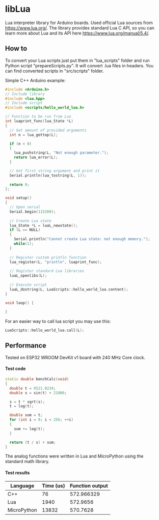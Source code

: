 # libLua
Lua interpreter library for Arduino boards. Used official Lua sources from https://www.lua.org/. The library provides standard Lua C API, so you can learn more about Lua and its API here https://www.lua.org/manual/5.4/.

## How to
To convert your Lua scripts just put them in "lua_scripts" folder and run Python script "prepareScripts.py". It will convert .lua files in headers. You can find converted scripts in "src/scripts" folder.

Simple C++ Arduino example:
```C++
#include <Arduino.h>
// Include library
#include <lua.hpp>
// Include script
#include <scripts/hello_world_lua.h>

// Function to be run from Lua
int luaprint_func(lua_State *L)
{
  // Get amount of provided arguments
  int n = lua_gettop(L);

  if (n < 0)
  {
    lua_pushstring(L, "Not enough parameter.");
    return lua_error(L);
  }

  // Get first string argument and print it
  Serial.println(lua_tostring(L, 1));
  
  return 0;
};

void setup()
{
  // Open serial
  Serial.begin(115200);
  
  // Create Lua state
  lua_State *L = luaL_newstate();
  if (L == NULL)
  {
    Serial.println("Cannot create Lua state: not enough memory.");
    while(1);
  }
  
  // Register custom println function
  lua_register(L, "println", luaprint_func);
  
  // Register standard Lua libraries
  luaL_openlibs(L);
  
  // Execute script
  luaL_dostring(L, LuaScripts::hello_world_lua.content);
}

void loop() {
  
}
```
For an easier way to call lua script you may use this:
```C++
LuaScripts::hello_world_lua.call(L);
```

## Performance
Tested on ESP32 WROOM DevKit v1 board with 240 MHz Core clock.
#### Test code
```C++
static double benchCalc(void)
{
  double t = 8521.0234;
  double s = sin(t) + 21000;

  s = t * sqrt(s);
  t = log(t);

  double sum = t;
  for (int i = 0; i < 256; ++i)
  {
    sum += log(t);
  }

  return (t / s) + sum;
}
```
The analog functions were written in Lua and MicroPython using the standard math library.
#### Test results
| Language | Time (us) | Function output |
| --- | --- | --- |
| C++ | 76 | 572.966329 |
| Lua | 1940 | 572.9656 |
| MicroPython | 13832 | 570.7628 |
